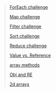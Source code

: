 > [ForEach challenge](https://github.com/ehabsalhi/data-structures-and-algorithms/pull/1/files)
>
> [Map challenge](https://github.com/ehabsalhi/data-structures-and-algorithms/pull/10)
> 
>[Filter challenge](https://github.com/ehabsalhi/data-structures-and-algorithms/pull/11)
> 
>[Sort challenge](https://github.com/ehabsalhi/data-structures-and-algorithms/pull/12)
>
>[Reduce challenge](https://github.com/ehabsalhi/data-structures-and-algorithms/pull/13)
> 
>[Value vs. Reference](https://github.com/ehabsalhi/data-structures-and-algorithms/pull/14)
> 
> [array methods](https://github.com/ehabsalhi/data-structures-and-algorithms/pull/18)
>
> [Obj and RE](https://github.com/ehabsalhi/data-structures-and-algorithms/pull/19)
>
> [2d arrays](https://github.com/ehabsalhi/data-structures-and-algorithms/pull/23)
